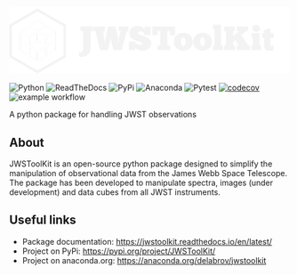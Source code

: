 ![Logo GitHub](https://github.com/delabrov/JWSToolKit/blob/main/docs/_static/JWSToolKit_logo_dark_fullsize.png)

![Python](https://img.shields.io/badge/python-3670A0?style=for-the-badge&logo=python&logoColor=ffdd54)
![ReadTheDocs](https://img.shields.io/badge/Readthedocs-%23000000.svg?style=for-the-badge&logo=readthedocs&logoColor=white)
![PyPi](https://img.shields.io/badge/pypi-%23ececec.svg?style=for-the-badge&logo=pypi&logoColor=1f73b7)
![Anaconda](https://img.shields.io/badge/Anaconda-%2344A833.svg?style=for-the-badge&logo=anaconda&logoColor=white)
![Pytest](https://img.shields.io/badge/pytest-%23ffffff.svg?style=for-the-badge&logo=pytest&logoColor=2f9fe3)
[![codecov](https://codecov.io/gh/delabrov/JWSToolKit/graph/badge.svg?token=FTE2RPJTJ3)](https://codecov.io/gh/delabrov/JWSToolKit)
![example workflow](https://github.com/github/docs/actions/workflows/main.yml/badge.svg)

A python package for handling JWST observations 

## About
JWSToolKit is an open-source python package designed to simplify the manipulation of observational data from the James Webb Space Telescope. 
The package has been developed to manipulate spectra, images (under development) and data cubes from all JWST instruments.

## Useful links
- Package documentation: https://jwstoolkit.readthedocs.io/en/latest/
- Project on PyPi: https://pypi.org/project/JWSToolKit/
- Project on anaconda.org: https://anaconda.org/delabrov/jwstoolkit
